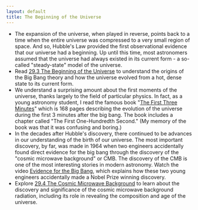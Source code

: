 ```yaml
---
layout: default
title: The Beginning of the Universe
---
```


- The expansion of the universe, when played in reverse, points back to a time when the entire universe was compressed to a very small region of space. And so, Hubble's Law provided the first observational evidence that our universe had a beginning. Up until this time, most astronomers assumed that the universe had always existed in its current form - a so-called "steady-state" model of the universe. 
-  Read [29.3 The Beginning of the Universe](https://openstax.org/books/astronomy-2e/pages/29-3-the-beginning-of-the-universe) to understand the origins of the Big Bang theory and how the universe evolved from a hot, dense state to its current form.
-  We understand a surprising amount about the first moments of the universe, thanks largely to the field of particular physics. In fact, as a young astronomy student, I read the famous book "[The First Three Minutes](https://archive.org/details/TheFirstThreeMinutesAModernViewOfTheOriginOfTheUniverseS.Weinberg/mode/2up)" which is 168 pages describing the evolution of the universe during the first 3 minutes after the big bang. The book includes a chapter called "The First One-Hundredth Second." (My memory of the book was that it was confusing and boring.) 
- In the decades after Hubble's discovery, there continued to be advances in our understanding of the birth of our universe. The most important discovery, by far, was made in 1964 when two engineers accidentally found direct evidence for the big bang through the discovery of the "cosmic microwave background" or CMB. The discovery of the CMB is one of the most interesting stories in modern astronomy. Watch the video [Evidence for the Big Bang](https://www.youtube.com/watch?v=4ul3prmzpTY), which explains how these two young engineers accidentally made a Nobel Prize winning discovery.
- Explore [29.4 The Cosmic Microwave Background](https://openstax.org/books/astronomy-2e/pages/29-4-the-cosmic-microwave-background) to learn about the discovery and significance of the cosmic microwave background radiation, including its role in revealing the composition and age of the universe.
